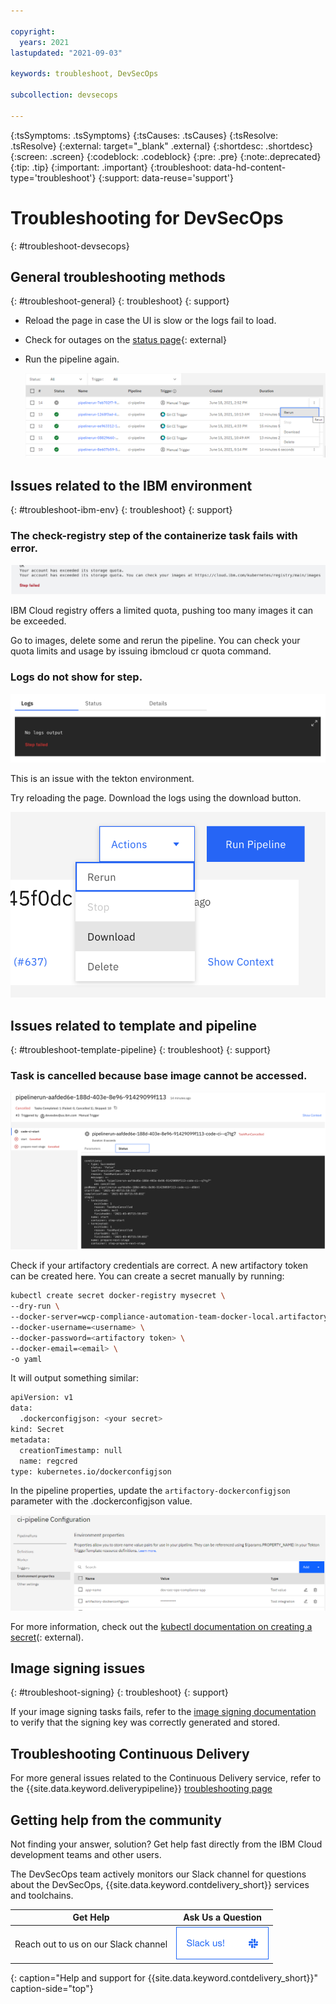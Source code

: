 ```yaml
---

copyright:
  years: 2021
lastupdated: "2021-09-03"

keywords: troubleshoot, DevSecOps

subcollection: devsecops

---
```


{:tsSymptoms: .tsSymptoms}
{:tsCauses: .tsCauses}
{:tsResolve: .tsResolve}
{:external: target="_blank" .external}
{:shortdesc: .shortdesc}
{:screen: .screen}
{:codeblock: .codeblock}
{:pre: .pre}
{:note:.deprecated}
{:tip: .tip}
{:important: .important}
{:troubleshoot: data-hd-content-type='troubleshoot'}
{:support: data-reuse='support'}

# Troubleshooting for DevSecOps
{: #troubleshoot-devsecops}

## General troubleshooting methods
{: #troubleshoot-general}
{: troubleshoot}
{: support}

* Reload the page in case the UI is slow or the logs fail to load.
* Check for outages on the [status page](https://cloud.ibm.com/status){: external}
* Run the pipeline again.

  ![Run the pipeline again](images/rerun.png)

## Issues related to the IBM environment
{: #troubleshoot-ibm-env}
{: troubleshoot}
{: support}

### The check-registry step of the containerize task fails with error.

![Storage quota error](images/exceeded-quota.png)

IBM Cloud registry offers a limited quota, pushing too many images it can be exceeded.

Go to images, delete some and rerun the pipeline.
You can check your quota limits and usage by issuing ibmcloud cr quota command.

### Logs do not show for step.

![Logs do not show](images/no-logs.png)

This is an issue with the tekton environment.

Try reloading the page.
Download the logs using the download button.

![Download logs](images/download-logs.png)

## Issues related to template and pipeline
{: #troubleshoot-template-pipeline}
{: troubleshoot}
{: support}

### Task is cancelled because base image cannot be accessed.

![Base image is not accessed](images/artifactory-bad-credentials.png)

Check if your artifactory credentials are correct. A new artifactory token can be created here.
You can create a secret manually by running:

```bash
kubectl create secret docker-registry mysecret \
--dry-run \
--docker-server=wcp-compliance-automation-team-docker-local.artifactory.swg-devops.com  \
--docker-username=<username> \
--docker-password=<artifactory token> \
--docker-email=<email> \
-o yaml
```

It will output something similar:

```bash
apiVersion: v1
data:
  .dockerconfigjson: <your secret>
kind: Secret
metadata:
  creationTimestamp: null
  name: regcred
type: kubernetes.io/dockerconfigjson
```

In the pipeline properties, update the `artifactory-dockerconfigjson` parameter with the .dockerconfigjson value.

![Update artifactory-dockerconfigjson](images/artifactory-update-credentials.png)

For more information, check out the [kubectl documentation on creating a secret](https://kubernetes.io/docs/concepts/configuration/secret/)(: external).

## Image signing issues
{: #troubleshoot-signing}
{: troubleshoot}
{: support}

If your image signing tasks fails, refer to the [image signing documentation](/docs/devsecops?topic=devsecops-cd-devsecops-image-signing) to verify that the signing key was correctly generated and stored.

## Troubleshooting Continuous Delivery
For more general issues related to the Continuous Delivery service, refer to the {{site.data.keyword.deliverypipeline}} [troubleshooting page](/docs/ContinuousDelivery?topic=ContinuousDelivery-troubleshoot_delivery_pipeline)

## Getting help from the community
Not finding your answer, solution? Get help fast directly from the IBM Cloud development teams and other users.

The DevSecOps team actively monitors our Slack channel for questions about the DevSecOps, {{site.data.keyword.contdelivery_short}} services and toolchains.

| Get Help | Ask Us a Question |
|----------|---------|
| Reach out to us on our Slack channel | <a class="xref" href="https://ic-devops-slack-invite.us-south.devops.cloud.ibm.com/" target="_blank" title="(Opens in a new tab or window)"><img class="image" src="images/slack_us.png" width="148" style="width:148px; border-style: none" alt="Slack us"/></a> |
{: caption="Help and support for {{site.data.keyword.contdelivery_short}}" caption-side="top"}

